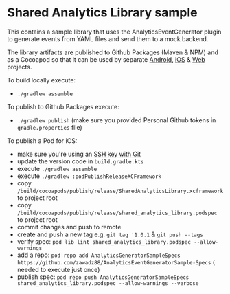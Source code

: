 # Shared Analytics Library sample

This contains a sample library that uses the AnalyticsEventGenerator plugin to generate events from YAML files and send
them to a mock backend.

The library artifacts are published to Github Packages (Maven & NPM) and as a Cocoapod so that it can be used by
separate [Android](https://github.com/zawadz88/AnalyticsEventGeneratorSample-AndroidApp), [iOS](https://github.com/zawadz88/AnalyticsEventGeneratorSample-iOSApp) & [Web](https://github.com/zawadz88/AnalyticsEventGeneratorSample-ReactApp)
projects.

To build locally execute:

- `./gradlew assemble`

To publish to Github Packages execute:

- `./gradlew publish` (make sure you provided Personal Github tokens in `gradle.properties` file)

To publish a Pod for iOS:

- make sure you're using
  an [SSH key with Git](https://docs.github.com/en/authentication/connecting-to-github-with-ssh/generating-a-new-ssh-key-and-adding-it-to-the-ssh-agent)
- update the version code in `build.gradle.kts`
- execute `./gradlew assemble`
- execute `./gradlew :podPublishReleaseXCFramework`
- copy `/build/cocoapods/publish/release/SharedAnalyticsLibrary.xcframework` to project root
- copy `/build/cocoapods/publish/release/shared_analytics_library.podspec` to project root
- commit changes and push to remote
- create and push a new tag e.g. `git tag '1.0.1` & `git push --tags`
- verify spec: `pod lib lint shared_analytics_library.podspec --allow-warnings`
- add a
  repo: `pod repo add AnalyticsGeneratorSampleSpecs https://github.com/zawadz88/AnalyticsEventGeneratorSample-Specs` (
  needed to execute just once)
- publish
  spec: `pod repo push AnalyticsGeneratorSampleSpecs shared_analytics_library.podspec --allow-warnings --verbose`
